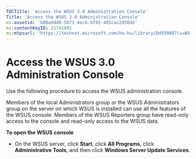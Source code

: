 ```yaml
---
TOCTitle: 'Access the WSUS 3.0 Administration Console'
Title: 'Access the WSUS 3.0 Administration Console'
ms:assetid: 'b08a9dd0-5671-4ecb-bf82-4d5cac2d56de'
ms:contentKeyID: 21741801
ms:mtpsurl: 'https://technet.microsoft.com/hu-hu/library/Dd939897(v=WS.10)'
---
```


Access the WSUS 3.0 Administration Console
==========================================

Use the following procedure to access the WSUS administration console.

Members of the local Administrators group or the WSUS Administrators group on the server on which WSUS is installed can use all the features of the WSUS console. Members of the WSUS Reporters group have read-only access to the console and read-only access to the WSUS data.

**To open the WSUS console**
-   On the WSUS server, click **Start**, click **All Programs**, click **Administrative Tools**, and then click **Windows Server Update Services**.
